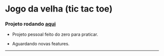 # Jogo da velha (tic tac toe)

### Projeto rodando [aqui](https://timacedoc.github.io/jogo-da-velha/)

- Projeto pessoal feito do zero para praticar.

- Aguardando novas features. 

-----------------------------------------
